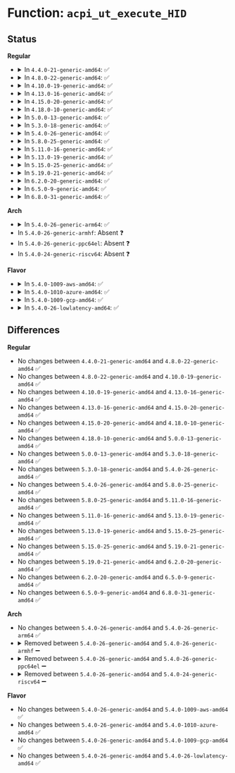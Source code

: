 # Function: <code>acpi_ut_execute_HID</code>

## Status
<b>Regular</b>
<ul>
<li>
<details>
<summary>In <code>4.4.0-21-generic-amd64</code>: ✅</summary>

```c
acpi_status acpi_ut_execute_HID(struct acpi_namespace_node * device_node, struct acpi_pnp_device_id * * return_id)
```

```json
{
  "name": "acpi_ut_execute_HID",
  "collision_type": "Unique Global",
  "inline_type": "No",
  "funcs": [
    {
      "addr": 18446744071583727261,
      "name": "acpi_ut_execute_HID",
      "external": true,
      "loc": "drivers/acpi/acpica/utids.c:69",
      "file": "drivers/acpi/acpica/utids.c",
      "inline": "seen, unknown",
      "caller_inline": [],
      "caller_func": [
        "drivers/acpi/acpica/evrgnini.c:acpi_ev_pci_config_region_setup",
        "drivers/acpi/acpica/nsxfname.c:acpi_get_object_info"
      ]
    }
  ],
  "symbols": [
    {
      "addr": 18446744071583727261,
      "name": "acpi_ut_execute_HID",
      "section": ".text",
      "bind": "STB_GLOBAL",
      "size": 200
    }
  ]
}
```
</details>
</li>
<li>
<details>
<summary>In <code>4.8.0-22-generic-amd64</code>: ✅</summary>

```c
acpi_status acpi_ut_execute_HID(struct acpi_namespace_node * device_node, struct acpi_pnp_device_id * * return_id)
```

```json
{
  "name": "acpi_ut_execute_HID",
  "collision_type": "Unique Global",
  "inline_type": "No",
  "funcs": [
    {
      "addr": 18446744071584051742,
      "name": "acpi_ut_execute_HID",
      "external": true,
      "loc": "drivers/acpi/acpica/utids.c:69",
      "file": "drivers/acpi/acpica/utids.c",
      "inline": "seen, unknown",
      "caller_inline": [],
      "caller_func": [
        "drivers/acpi/acpica/evrgnini.c:acpi_ev_pci_config_region_setup",
        "drivers/acpi/acpica/nsxfname.c:acpi_get_object_info"
      ]
    }
  ],
  "symbols": [
    {
      "addr": 18446744071584051742,
      "name": "acpi_ut_execute_HID",
      "section": ".text",
      "bind": "STB_GLOBAL",
      "size": 200
    }
  ]
}
```
</details>
</li>
<li>
<details>
<summary>In <code>4.10.0-19-generic-amd64</code>: ✅</summary>

```c
acpi_status acpi_ut_execute_HID(struct acpi_namespace_node * device_node, struct acpi_pnp_device_id * * return_id)
```

```json
{
  "name": "acpi_ut_execute_HID",
  "collision_type": "Unique Global",
  "inline_type": "No",
  "funcs": [
    {
      "addr": 18446744071584194105,
      "name": "acpi_ut_execute_HID",
      "external": true,
      "loc": "drivers/acpi/acpica/utids.c:69",
      "file": "drivers/acpi/acpica/utids.c",
      "inline": "seen, unknown",
      "caller_inline": [],
      "caller_func": [
        "drivers/acpi/acpica/evrgnini.c:acpi_ev_pci_config_region_setup",
        "drivers/acpi/acpica/nsxfname.c:acpi_get_object_info"
      ]
    }
  ],
  "symbols": [
    {
      "addr": 18446744071584194105,
      "name": "acpi_ut_execute_HID",
      "section": ".text",
      "bind": "STB_GLOBAL",
      "size": 200
    }
  ]
}
```
</details>
</li>
<li>
<details>
<summary>In <code>4.13.0-16-generic-amd64</code>: ✅</summary>

```c
acpi_status acpi_ut_execute_HID(struct acpi_namespace_node * device_node, struct acpi_pnp_device_id * * return_id)
```

```json
{
  "name": "acpi_ut_execute_HID",
  "collision_type": "Unique Global",
  "inline_type": "No",
  "funcs": [
    {
      "addr": 18446744071584261737,
      "name": "acpi_ut_execute_HID",
      "external": true,
      "loc": "drivers/acpi/acpica/utids.c:69",
      "file": "drivers/acpi/acpica/utids.c",
      "inline": "seen, unknown",
      "caller_inline": [],
      "caller_func": [
        "drivers/acpi/acpica/evrgnini.c:acpi_ev_pci_config_region_setup",
        "drivers/acpi/acpica/nsxfname.c:acpi_get_object_info"
      ]
    }
  ],
  "symbols": [
    {
      "addr": 18446744071584261737,
      "name": "acpi_ut_execute_HID",
      "section": ".text",
      "bind": "STB_GLOBAL",
      "size": 200
    }
  ]
}
```
</details>
</li>
<li>
<details>
<summary>In <code>4.15.0-20-generic-amd64</code>: ✅</summary>

```c
acpi_status acpi_ut_execute_HID(struct acpi_namespace_node * device_node, struct acpi_pnp_device_id * * return_id)
```

```json
{
  "name": "acpi_ut_execute_HID",
  "collision_type": "Unique Global",
  "inline_type": "No",
  "funcs": [
    {
      "addr": 18446744071584627125,
      "name": "acpi_ut_execute_HID",
      "external": true,
      "loc": "drivers/acpi/acpica/utids.c:69",
      "file": "drivers/acpi/acpica/utids.c",
      "inline": "seen, unknown",
      "caller_inline": [],
      "caller_func": [
        "drivers/acpi/acpica/evrgnini.c:acpi_ev_pci_config_region_setup",
        "drivers/acpi/acpica/nsxfname.c:acpi_get_object_info"
      ]
    }
  ],
  "symbols": [
    {
      "addr": 18446744071584627125,
      "name": "acpi_ut_execute_HID",
      "section": ".text",
      "bind": "STB_GLOBAL",
      "size": 294
    }
  ]
}
```
</details>
</li>
<li>
<details>
<summary>In <code>4.18.0-10-generic-amd64</code>: ✅</summary>

```c
acpi_status acpi_ut_execute_HID(struct acpi_namespace_node * device_node, struct acpi_pnp_device_id * * return_id)
```

```json
{
  "name": "acpi_ut_execute_HID",
  "collision_type": "Unique Global",
  "inline_type": "No",
  "funcs": [
    {
      "addr": 18446744071584852818,
      "name": "acpi_ut_execute_HID",
      "external": true,
      "loc": "drivers/acpi/acpica/utids.c:35",
      "file": "drivers/acpi/acpica/utids.c",
      "inline": "seen, unknown",
      "caller_inline": [],
      "caller_func": [
        "drivers/acpi/acpica/evrgnini.c:acpi_ev_pci_config_region_setup",
        "drivers/acpi/acpica/nsxfname.c:acpi_get_object_info"
      ]
    }
  ],
  "symbols": [
    {
      "addr": 18446744071584852818,
      "name": "acpi_ut_execute_HID",
      "section": ".text",
      "bind": "STB_GLOBAL",
      "size": 294
    }
  ]
}
```
</details>
</li>
<li>
<details>
<summary>In <code>5.0.0-13-generic-amd64</code>: ✅</summary>

```c
acpi_status acpi_ut_execute_HID(struct acpi_namespace_node * device_node, struct acpi_pnp_device_id * * return_id)
```

```json
{
  "name": "acpi_ut_execute_HID",
  "collision_type": "Unique Global",
  "inline_type": "No",
  "funcs": [
    {
      "addr": 18446744071584956332,
      "name": "acpi_ut_execute_HID",
      "external": true,
      "loc": "drivers/acpi/acpica/utids.c:35",
      "file": "drivers/acpi/acpica/utids.c",
      "inline": "seen, unknown",
      "caller_inline": [],
      "caller_func": [
        "drivers/acpi/acpica/nsxfname.c:acpi_get_object_info"
      ]
    }
  ],
  "symbols": [
    {
      "addr": 18446744071584956332,
      "name": "acpi_ut_execute_HID",
      "section": ".text",
      "bind": "STB_GLOBAL",
      "size": 294
    }
  ]
}
```
</details>
</li>
<li>
<details>
<summary>In <code>5.3.0-18-generic-amd64</code>: ✅</summary>

```c
acpi_status acpi_ut_execute_HID(struct acpi_namespace_node * device_node, struct acpi_pnp_device_id * * return_id)
```

```json
{
  "name": "acpi_ut_execute_HID",
  "collision_type": "Unique Global",
  "inline_type": "No",
  "funcs": [
    {
      "addr": 18446744071585159467,
      "name": "acpi_ut_execute_HID",
      "external": true,
      "loc": "drivers/acpi/acpica/utids.c:35",
      "file": "drivers/acpi/acpica/utids.c",
      "inline": "seen, unknown",
      "caller_inline": [],
      "caller_func": [
        "drivers/acpi/acpica/nsxfname.c:acpi_get_object_info"
      ]
    }
  ],
  "symbols": [
    {
      "addr": 18446744071585159467,
      "name": "acpi_ut_execute_HID",
      "section": ".text",
      "bind": "STB_GLOBAL",
      "size": 296
    }
  ]
}
```
</details>
</li>
<li>
<details>
<summary>In <code>5.4.0-26-generic-amd64</code>: ✅</summary>

```c
acpi_status acpi_ut_execute_HID(struct acpi_namespace_node * device_node, struct acpi_pnp_device_id * * return_id)
```

```json
{
  "name": "acpi_ut_execute_HID",
  "collision_type": "Unique Global",
  "inline_type": "No",
  "funcs": [
    {
      "addr": 18446744071585295829,
      "name": "acpi_ut_execute_HID",
      "external": true,
      "loc": "drivers/acpi/acpica/utids.c:35",
      "file": "drivers/acpi/acpica/utids.c",
      "inline": "seen, unknown",
      "caller_inline": [],
      "caller_func": [
        "drivers/acpi/acpica/nsxfname.c:acpi_get_object_info"
      ]
    }
  ],
  "symbols": [
    {
      "addr": 18446744071585295829,
      "name": "acpi_ut_execute_HID",
      "section": ".text",
      "bind": "STB_GLOBAL",
      "size": 296
    }
  ]
}
```
</details>
</li>
<li>
<details>
<summary>In <code>5.8.0-25-generic-amd64</code>: ✅</summary>

```c
acpi_status acpi_ut_execute_HID(struct acpi_namespace_node * device_node, struct acpi_pnp_device_id * * return_id)
```

```json
{
  "name": "acpi_ut_execute_HID",
  "collision_type": "Unique Global",
  "inline_type": "No",
  "funcs": [
    {
      "addr": 18446744071586002326,
      "name": "acpi_ut_execute_HID",
      "external": true,
      "loc": "drivers/acpi/acpica/utids.c:35",
      "file": "drivers/acpi/acpica/utids.c",
      "inline": "seen, unknown",
      "caller_inline": [],
      "caller_func": [
        "drivers/acpi/acpica/nsxfname.c:acpi_get_object_info"
      ]
    }
  ],
  "symbols": [
    {
      "addr": 18446744071586002326,
      "name": "acpi_ut_execute_HID",
      "section": ".text",
      "bind": "STB_GLOBAL",
      "size": 296
    }
  ]
}
```
</details>
</li>
<li>
<details>
<summary>In <code>5.11.0-16-generic-amd64</code>: ✅</summary>

```c
acpi_status acpi_ut_execute_HID(struct acpi_namespace_node * device_node, struct acpi_pnp_device_id * * return_id)
```

```json
{
  "name": "acpi_ut_execute_HID",
  "collision_type": "Unique Global",
  "inline_type": "No",
  "funcs": [
    {
      "addr": 18446744071586125155,
      "name": "acpi_ut_execute_HID",
      "external": true,
      "loc": "drivers/acpi/acpica/utids.c:35",
      "file": "drivers/acpi/acpica/utids.c",
      "inline": "seen, unknown",
      "caller_inline": [],
      "caller_func": [
        "drivers/acpi/acpica/nsxfname.c:acpi_get_object_info"
      ]
    }
  ],
  "symbols": [
    {
      "addr": 18446744071586125155,
      "name": "acpi_ut_execute_HID",
      "section": ".text",
      "bind": "STB_GLOBAL",
      "size": 296
    }
  ]
}
```
</details>
</li>
<li>
<details>
<summary>In <code>5.13.0-19-generic-amd64</code>: ✅</summary>

```c
acpi_status acpi_ut_execute_HID(struct acpi_namespace_node * device_node, struct acpi_pnp_device_id * * return_id)
```

```json
{
  "name": "acpi_ut_execute_HID",
  "collision_type": "Unique Global",
  "inline_type": "No",
  "funcs": [
    {
      "addr": 18446744071586001931,
      "name": "acpi_ut_execute_HID",
      "external": true,
      "loc": "drivers/acpi/acpica/utids.c:35",
      "file": "drivers/acpi/acpica/utids.c",
      "inline": "seen, unknown",
      "caller_inline": [],
      "caller_func": [
        "drivers/acpi/acpica/nsxfname.c:acpi_get_object_info"
      ]
    }
  ],
  "symbols": [
    {
      "addr": 18446744071586001931,
      "name": "acpi_ut_execute_HID",
      "section": ".text",
      "bind": "STB_GLOBAL",
      "size": 296
    }
  ]
}
```
</details>
</li>
<li>
<details>
<summary>In <code>5.15.0-25-generic-amd64</code>: ✅</summary>

```c
acpi_status acpi_ut_execute_HID(struct acpi_namespace_node * device_node, struct acpi_pnp_device_id * * return_id)
```

```json
{
  "name": "acpi_ut_execute_HID",
  "collision_type": "Unique Global",
  "inline_type": "No",
  "funcs": [
    {
      "addr": 18446744071586491471,
      "name": "acpi_ut_execute_HID",
      "external": true,
      "loc": "drivers/acpi/acpica/utids.c:35",
      "file": "drivers/acpi/acpica/utids.c",
      "inline": "seen, unknown",
      "caller_inline": [],
      "caller_func": [
        "drivers/acpi/acpica/nsxfname.c:acpi_get_object_info"
      ]
    }
  ],
  "symbols": [
    {
      "addr": 18446744071586491471,
      "name": "acpi_ut_execute_HID",
      "section": ".text",
      "bind": "STB_GLOBAL",
      "size": 296
    }
  ]
}
```
</details>
</li>
<li>
<details>
<summary>In <code>5.19.0-21-generic-amd64</code>: ✅</summary>

```c
acpi_status acpi_ut_execute_HID(struct acpi_namespace_node * device_node, struct acpi_pnp_device_id * * return_id)
```

```json
{
  "name": "acpi_ut_execute_HID",
  "collision_type": "Unique Global",
  "inline_type": "No",
  "funcs": [
    {
      "addr": 18446744071587746201,
      "name": "acpi_ut_execute_HID",
      "external": true,
      "loc": "drivers/acpi/acpica/utids.c:35",
      "file": "drivers/acpi/acpica/utids.c",
      "inline": "seen, unknown",
      "caller_inline": [],
      "caller_func": [
        "drivers/acpi/acpica/evrgnini.c:acpi_ev_is_pci_root_bridge",
        "drivers/acpi/acpica/nsxfeval.c:acpi_ns_get_device_callback",
        "drivers/acpi/acpica/nsxfname.c:acpi_get_object_info"
      ]
    }
  ],
  "symbols": [
    {
      "addr": 18446744071587746201,
      "name": "acpi_ut_execute_HID",
      "section": ".text",
      "bind": "STB_GLOBAL",
      "size": 319
    }
  ]
}
```
</details>
</li>
<li>
<details>
<summary>In <code>6.2.0-20-generic-amd64</code>: ✅</summary>

```c
acpi_status acpi_ut_execute_HID(struct acpi_namespace_node * device_node, struct acpi_pnp_device_id * * return_id)
```

```json
{
  "name": "acpi_ut_execute_HID",
  "collision_type": "Unique Global",
  "inline_type": "No",
  "funcs": [
    {
      "addr": 18446744071589070992,
      "name": "acpi_ut_execute_HID",
      "external": true,
      "loc": "drivers/acpi/acpica/utids.c:35",
      "file": "drivers/acpi/acpica/utids.c",
      "inline": "seen, unknown",
      "caller_inline": [],
      "caller_func": [
        "drivers/acpi/acpica/evrgnini.c:acpi_ev_is_pci_root_bridge",
        "drivers/acpi/acpica/nsxfeval.c:acpi_ns_get_device_callback",
        "drivers/acpi/acpica/nsxfname.c:acpi_get_object_info"
      ]
    }
  ],
  "symbols": [
    {
      "addr": 18446744071589070992,
      "name": "acpi_ut_execute_HID",
      "section": ".text",
      "bind": "STB_GLOBAL",
      "size": 403
    }
  ]
}
```
</details>
</li>
<li>
<details>
<summary>In <code>6.5.0-9-generic-amd64</code>: ✅</summary>

```c
acpi_status acpi_ut_execute_HID(struct acpi_namespace_node * device_node, struct acpi_pnp_device_id * * return_id)
```

```json
{
  "name": "acpi_ut_execute_HID",
  "collision_type": "Unique Global",
  "inline_type": "No",
  "funcs": [
    {
      "addr": 18446744071589362320,
      "name": "acpi_ut_execute_HID",
      "external": true,
      "loc": "drivers/acpi/acpica/utids.c:35",
      "file": "drivers/acpi/acpica/utids.c",
      "inline": "seen, unknown",
      "caller_inline": [],
      "caller_func": [
        "drivers/acpi/acpica/evrgnini.c:acpi_ev_is_pci_root_bridge",
        "drivers/acpi/acpica/nsxfeval.c:acpi_ns_get_device_callback",
        "drivers/acpi/acpica/nsxfname.c:acpi_get_object_info"
      ]
    }
  ],
  "symbols": [
    {
      "addr": 18446744071589362320,
      "name": "acpi_ut_execute_HID",
      "section": ".text",
      "bind": "STB_GLOBAL",
      "size": 472
    }
  ]
}
```
</details>
</li>
<li>
<details>
<summary>In <code>6.8.0-31-generic-amd64</code>: ✅</summary>

```c
acpi_status acpi_ut_execute_HID(struct acpi_namespace_node * device_node, struct acpi_pnp_device_id * * return_id)
```

```json
{
  "name": "acpi_ut_execute_HID",
  "collision_type": "Unique Global",
  "inline_type": "No",
  "funcs": [
    {
      "addr": 18446744071589669232,
      "name": "acpi_ut_execute_HID",
      "external": true,
      "loc": "drivers/acpi/acpica/utids.c:35",
      "file": "drivers/acpi/acpica/utids.c",
      "inline": "seen, unknown",
      "caller_inline": [],
      "caller_func": [
        "drivers/acpi/acpica/evrgnini.c:acpi_ev_is_pci_root_bridge",
        "drivers/acpi/acpica/nsxfeval.c:acpi_ns_get_device_callback",
        "drivers/acpi/acpica/nsxfname.c:acpi_get_object_info"
      ]
    }
  ],
  "symbols": [
    {
      "addr": 18446744071589669232,
      "name": "acpi_ut_execute_HID",
      "section": ".text",
      "bind": "STB_GLOBAL",
      "size": 472
    }
  ]
}
```
</details>
</li>
</ul>
<b>Arch</b>
<ul>
<li>
<details>
<summary>In <code>5.4.0-26-generic-arm64</code>: ✅</summary>

```c
acpi_status acpi_ut_execute_HID(struct acpi_namespace_node * device_node, struct acpi_pnp_device_id * * return_id)
```

```json
{
  "name": "acpi_ut_execute_HID",
  "collision_type": "Unique Global",
  "inline_type": "No",
  "funcs": [
    {
      "addr": 18446603336497611212,
      "name": "acpi_ut_execute_HID",
      "external": true,
      "loc": "drivers/acpi/acpica/utids.c:35",
      "file": "drivers/acpi/acpica/utids.c",
      "inline": "seen, unknown",
      "caller_inline": [],
      "caller_func": [
        "drivers/acpi/acpica/nsxfname.c:acpi_get_object_info"
      ]
    }
  ],
  "symbols": [
    {
      "addr": 18446603336497611212,
      "name": "acpi_ut_execute_HID",
      "section": ".text",
      "bind": "STB_GLOBAL",
      "size": 244
    }
  ]
}
```
</details>
</li>
<li>
In <code>5.4.0-26-generic-armhf</code>: Absent ❓
</li>
<li>
In <code>5.4.0-26-generic-ppc64el</code>: Absent ❓
</li>
<li>
In <code>5.4.0-24-generic-riscv64</code>: Absent ❓
</li>
</ul>
<b>Flavor</b>
<ul>
<li>
<details>
<summary>In <code>5.4.0-1009-aws-amd64</code>: ✅</summary>

```c
acpi_status acpi_ut_execute_HID(struct acpi_namespace_node * device_node, struct acpi_pnp_device_id * * return_id)
```

```json
{
  "name": "acpi_ut_execute_HID",
  "collision_type": "Unique Global",
  "inline_type": "No",
  "funcs": [
    {
      "addr": 18446744071585133517,
      "name": "acpi_ut_execute_HID",
      "external": true,
      "loc": "drivers/acpi/acpica/utids.c:35",
      "file": "drivers/acpi/acpica/utids.c",
      "inline": "seen, unknown",
      "caller_inline": [],
      "caller_func": [
        "drivers/acpi/acpica/nsxfname.c:acpi_get_object_info"
      ]
    }
  ],
  "symbols": [
    {
      "addr": 18446744071585133517,
      "name": "acpi_ut_execute_HID",
      "section": ".text",
      "bind": "STB_GLOBAL",
      "size": 200
    }
  ]
}
```
</details>
</li>
<li>
<details>
<summary>In <code>5.4.0-1010-azure-amd64</code>: ✅</summary>

```c
acpi_status acpi_ut_execute_HID(struct acpi_namespace_node * device_node, struct acpi_pnp_device_id * * return_id)
```

```json
{
  "name": "acpi_ut_execute_HID",
  "collision_type": "Unique Global",
  "inline_type": "No",
  "funcs": [
    {
      "addr": 18446744071585048762,
      "name": "acpi_ut_execute_HID",
      "external": true,
      "loc": "drivers/acpi/acpica/utids.c:35",
      "file": "drivers/acpi/acpica/utids.c",
      "inline": "seen, unknown",
      "caller_inline": [],
      "caller_func": [
        "drivers/acpi/acpica/nsxfname.c:acpi_get_object_info"
      ]
    }
  ],
  "symbols": [
    {
      "addr": 18446744071585048762,
      "name": "acpi_ut_execute_HID",
      "section": ".text",
      "bind": "STB_GLOBAL",
      "size": 200
    }
  ]
}
```
</details>
</li>
<li>
<details>
<summary>In <code>5.4.0-1009-gcp-amd64</code>: ✅</summary>

```c
acpi_status acpi_ut_execute_HID(struct acpi_namespace_node * device_node, struct acpi_pnp_device_id * * return_id)
```

```json
{
  "name": "acpi_ut_execute_HID",
  "collision_type": "Unique Global",
  "inline_type": "No",
  "funcs": [
    {
      "addr": 18446744071585247413,
      "name": "acpi_ut_execute_HID",
      "external": true,
      "loc": "drivers/acpi/acpica/utids.c:35",
      "file": "drivers/acpi/acpica/utids.c",
      "inline": "seen, unknown",
      "caller_inline": [],
      "caller_func": [
        "drivers/acpi/acpica/nsxfname.c:acpi_get_object_info"
      ]
    }
  ],
  "symbols": [
    {
      "addr": 18446744071585247413,
      "name": "acpi_ut_execute_HID",
      "section": ".text",
      "bind": "STB_GLOBAL",
      "size": 296
    }
  ]
}
```
</details>
</li>
<li>
<details>
<summary>In <code>5.4.0-26-lowlatency-amd64</code>: ✅</summary>

```c
acpi_status acpi_ut_execute_HID(struct acpi_namespace_node * device_node, struct acpi_pnp_device_id * * return_id)
```

```json
{
  "name": "acpi_ut_execute_HID",
  "collision_type": "Unique Global",
  "inline_type": "No",
  "funcs": [
    {
      "addr": 18446744071585353573,
      "name": "acpi_ut_execute_HID",
      "external": true,
      "loc": "drivers/acpi/acpica/utids.c:35",
      "file": "drivers/acpi/acpica/utids.c",
      "inline": "seen, unknown",
      "caller_inline": [],
      "caller_func": [
        "drivers/acpi/acpica/nsxfname.c:acpi_get_object_info"
      ]
    }
  ],
  "symbols": [
    {
      "addr": 18446744071585353573,
      "name": "acpi_ut_execute_HID",
      "section": ".text",
      "bind": "STB_GLOBAL",
      "size": 296
    }
  ]
}
```
</details>
</li>
</ul>

## Differences
<b>Regular</b>
<ul>
<li>
No changes between <code>4.4.0-21-generic-amd64</code> and <code>4.8.0-22-generic-amd64</code> ✅
</li>
<li>
No changes between <code>4.8.0-22-generic-amd64</code> and <code>4.10.0-19-generic-amd64</code> ✅
</li>
<li>
No changes between <code>4.10.0-19-generic-amd64</code> and <code>4.13.0-16-generic-amd64</code> ✅
</li>
<li>
No changes between <code>4.13.0-16-generic-amd64</code> and <code>4.15.0-20-generic-amd64</code> ✅
</li>
<li>
No changes between <code>4.15.0-20-generic-amd64</code> and <code>4.18.0-10-generic-amd64</code> ✅
</li>
<li>
No changes between <code>4.18.0-10-generic-amd64</code> and <code>5.0.0-13-generic-amd64</code> ✅
</li>
<li>
No changes between <code>5.0.0-13-generic-amd64</code> and <code>5.3.0-18-generic-amd64</code> ✅
</li>
<li>
No changes between <code>5.3.0-18-generic-amd64</code> and <code>5.4.0-26-generic-amd64</code> ✅
</li>
<li>
No changes between <code>5.4.0-26-generic-amd64</code> and <code>5.8.0-25-generic-amd64</code> ✅
</li>
<li>
No changes between <code>5.8.0-25-generic-amd64</code> and <code>5.11.0-16-generic-amd64</code> ✅
</li>
<li>
No changes between <code>5.11.0-16-generic-amd64</code> and <code>5.13.0-19-generic-amd64</code> ✅
</li>
<li>
No changes between <code>5.13.0-19-generic-amd64</code> and <code>5.15.0-25-generic-amd64</code> ✅
</li>
<li>
No changes between <code>5.15.0-25-generic-amd64</code> and <code>5.19.0-21-generic-amd64</code> ✅
</li>
<li>
No changes between <code>5.19.0-21-generic-amd64</code> and <code>6.2.0-20-generic-amd64</code> ✅
</li>
<li>
No changes between <code>6.2.0-20-generic-amd64</code> and <code>6.5.0-9-generic-amd64</code> ✅
</li>
<li>
No changes between <code>6.5.0-9-generic-amd64</code> and <code>6.8.0-31-generic-amd64</code> ✅
</li>
</ul>
<b>Arch</b>
<ul>
<li>
No changes between <code>5.4.0-26-generic-amd64</code> and <code>5.4.0-26-generic-arm64</code> ✅
</li>
<li>
<details>
<summary>Removed between <code>5.4.0-26-generic-amd64</code> and <code>5.4.0-26-generic-armhf</code> ➖</summary>

```c
acpi_status acpi_ut_execute_HID(struct acpi_namespace_node * device_node, struct acpi_pnp_device_id * * return_id)
```
</details>
</li>
<li>
<details>
<summary>Removed between <code>5.4.0-26-generic-amd64</code> and <code>5.4.0-26-generic-ppc64el</code> ➖</summary>

```c
acpi_status acpi_ut_execute_HID(struct acpi_namespace_node * device_node, struct acpi_pnp_device_id * * return_id)
```
</details>
</li>
<li>
<details>
<summary>Removed between <code>5.4.0-26-generic-amd64</code> and <code>5.4.0-24-generic-riscv64</code> ➖</summary>

```c
acpi_status acpi_ut_execute_HID(struct acpi_namespace_node * device_node, struct acpi_pnp_device_id * * return_id)
```
</details>
</li>
</ul>
<b>Flavor</b>
<ul>
<li>
No changes between <code>5.4.0-26-generic-amd64</code> and <code>5.4.0-1009-aws-amd64</code> ✅
</li>
<li>
No changes between <code>5.4.0-26-generic-amd64</code> and <code>5.4.0-1010-azure-amd64</code> ✅
</li>
<li>
No changes between <code>5.4.0-26-generic-amd64</code> and <code>5.4.0-1009-gcp-amd64</code> ✅
</li>
<li>
No changes between <code>5.4.0-26-generic-amd64</code> and <code>5.4.0-26-lowlatency-amd64</code> ✅
</li>
</ul>
